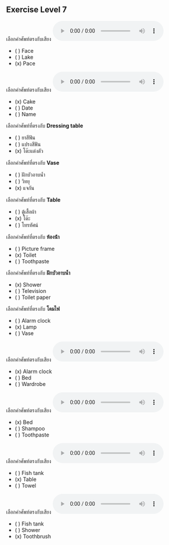 ## Exercise Level 7

เลือกคำศัพท์ตรงกับเสียง  ![](/media/audio/pace.mp3) 
 - ( ) Face
 - ( ) Lake
 - (x) Pace


เลือกคำศัพท์ตรงกับเสียง  ![](/media/audio/cake.mp3) 
 - (x) Cake
 - ( ) Date
 - ( ) Name


 เลือกคำศัพท์ที่ตรงกับ  **Dressing table**
 - ( ) ยาสีฟัน
 - ( ) แปรงสีฟัน
 - (x) โต๊ะแต่งตัว

 เลือกคำศัพท์ที่ตรงกับ  **Vase**
 - ( ) ฝักบัวอาบน้ำ
 - ( ) วิทยุ
 - (x) แจกัน

 เลือกคำศัพท์ที่ตรงกับ  **Table**
 - ( ) ตู้เสื้อผ้า
 - (x) โต๊ะ
 - ( ) โทรทัศน์

 เลือกคำศัพท์ที่ตรงกับ  **ห้องน้ํา**
 - ( ) Picture frame
 - (x) Toilet
 - ( ) Toothpaste

 เลือกคำศัพท์ที่ตรงกับ  **ฝักบัวอาบน้ำ**
 - (x) Shower
 - ( ) Television
 - ( ) Toilet paper

 เลือกคำศัพท์ที่ตรงกับ  **โคมไฟ**
 - ( ) Alarm clock
 - (x) Lamp
 - ( ) Vase

เลือกคำศัพท์ตรงกับเสียง  ![](/media/audio/alarm&#x20;clock.mp3) 
 - (x) Alarm clock
 - ( ) Bed
 - ( ) Wardrobe


เลือกคำศัพท์ตรงกับเสียง  ![](/media/audio/bed.mp3) 
 - (x) Bed
 - ( ) Shampoo
 - ( ) Toothpaste


เลือกคำศัพท์ตรงกับเสียง  ![](/media/audio/table.mp3) 
 - ( ) Fish tank
 - (x) Table
 - ( ) Towel


เลือกคำศัพท์ตรงกับเสียง  ![](/media/audio/toothbrush.mp3) 
 - ( ) Fish tank
 - ( ) Shower
 - (x) Toothbrush

